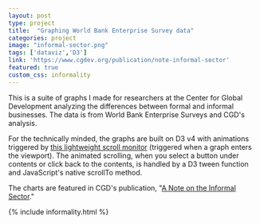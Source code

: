 ```yaml
---
layout: post
type: project
title:  "Graphing World Bank Enterprise Survey data"
categories: project
image: "informal-sector.png"
tags: ['dataviz','D3']
link: 'https://www.cgdev.org/publication/note-informal-sector'
featured: true
custom_css: informality
---
```


This is a suite of graphs I made for researchers at the Center for Global Development analyzing the differences between formal and informal businesses. The data is from World Bank Enterprise Surveys and CGD's analysis.

For the technically minded, the graphs are built on D3 v4 with animations triggered by [this lightweight scroll monitor](https://github.com/stutrek/scrollMonitor) (triggered when a graph enters the viewport). The animated scrolling, when you select a button under contents or click back to the contents, is handled by a D3 tween function and JavaScript's native scrollTo method.

The charts are featured in CGD's publication, "[A Note on the Informal Sector](https://www.cgdev.org/publication/note-informal-sector)."

{% include informality.html %}

<!-- scripts for D3, D3-tip, and the visualizations -->
<script src="{{ site.baseurl }}/informality/js/scrollMonitor.js"></script>
<script src="https://cdnjs.cloudflare.com/ajax/libs/d3/4.4.1/d3.min.js"></script>
<script src="{{ site.baseurl }}/informality/js/d3-tip.js"></script>
<script src="{{ site.baseurl }}/informality/js/informality-scripts.js"></script>